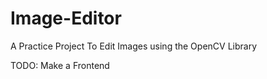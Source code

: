 # Image-Editor

A Practice Project To Edit Images using the OpenCV Library



TODO: Make a Frontend

